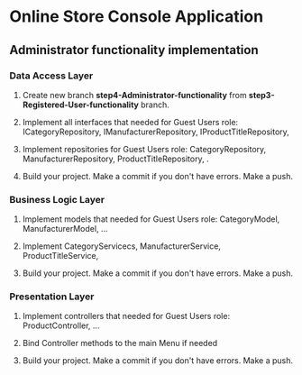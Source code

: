 # Online Store Console Application

## Administrator functionality implementation

### Data Access Layer

1. Create new branch **step4-Administrator-functionality** from **step3-Registered-User-functionality** branch.  

2. Implement all interfaces that needed for Guest Users role:
ICategoryRepository, IManufacturerRepository, IProductTitleRepository,  

3. Implement repositories for Guest Users role: CategoryRepository, ManufacturerRepository, ProductTitleRepository, .

4. Build your project. Make a commit if you don't have errors. Make a push.

### Business Logic Layer

1. Implement models that needed for Guest Users role: CategoryModel, ManufacturerModel, ...

2. Implement CategoryServicecs, ManufacturerService, ProductTitleService, 

3. Build your project. Make a commit if you don't have errors. Make a push.

### Presentation Layer

1. Implement controllers that needed for Guest Users role: ProductController, ...

2. Bind Controller methods to the main Menu if needed

3. Build your project. Make a commit if you don't have errors. Make a push.
